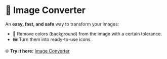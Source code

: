# 🎨 Image Converter

An **easy, fast, and safe** way to transform your images:  
- 🔲 Remove colors (background) from the image with a certain tolerance.  
- 🖼️ Turn them into ready-to-use icons.  

🌐 **Try it here:** [Image Converter](https://stefanomazzuka.github.io/Image_Converter/)
